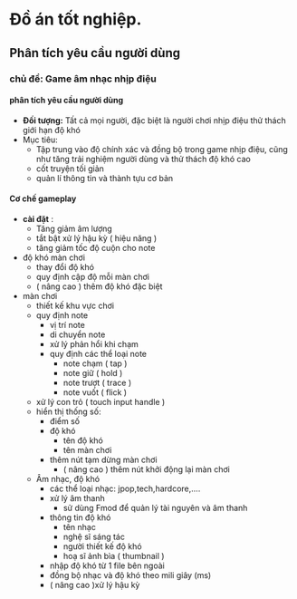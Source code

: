 # Đồ án tốt nghiệp.
## Phân tích yêu cầu người dùng
### chủ đề: Game âm nhạc nhịp điệu
#### phân tích yêu cầu người dùng
- **Đối tượng:** Tất cả mọi người, đặc biệt là người chơi nhịp điệu thử thách giới hạn độ khó
- Mục tiêu:
	- Tập trung vào độ chính xác và đồng bộ trong game nhịp điệu, cũng như tăng trải nghiệm người dùng và thử thách độ khó cao
	- cốt truyện tối giản
	- quản lí thông tin và thành tựu cơ bản 
#### Cơ chế gameplay

- **cài đặt** :
	- Tăng giảm âm lượng 
	- tắt bật xử lý hậu kỳ ( hiệu năng )
	- tăng giảm tốc độ cuộn cho note
- độ khó màn chơi
	- thay đổi độ khó
	- quy định cập độ mỗi màn chơi
	- ( nâng cao ) thêm độ khó đặc biệt
- màn chơi
	- thiết kế khu vực chơi
	- quy định note
		- vị trí note
		- di chuyển note
		- xử lý phản hổi khi chạm
		- quy định các thể loại note 
			- note chạm ( tap )
			- note giữ ( hold )
			- note trượt ( trace )
			- note vuốt ( flick )
	- xử lý con trỏ ( touch input handle )
	- hiển thị thống số:
		- điểm số
		- độ khó
			- tên độ khó
			- tên màn chơi
		- thêm nút tạm dừng màn chơi
			- ( nâng cao ) thêm nút khởi động lại màn chơi
	- Âm nhạc, độ khó
		- các thể loại nhạc: jpop,tech,hardcore,....
		- xử lý âm thanh
			- sử dùng Fmod để quản lý tài nguyên và âm thanh
		- thông tin độ khó
			- tên nhạc
			- nghệ sĩ sáng tác 
			- người thiết kế độ khó
			- hoạ sĩ ảnh bìa ( thumbnail )
		- nhập độ khó từ 1 file bên ngoài
		- đồng bộ nhạc và độ khó  theo mili giây (ms)
		- ( nâng cao )xử lý hậu kỳ 